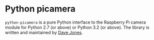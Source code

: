 # Python picamera

`python-picamera` is a pure Python interface to the Raspberry Pi camera module for Python 2.7 (or above) or Python 3.2 (or above). The library is written and maintained by [Dave Jones](https://github.com/waveform80).
